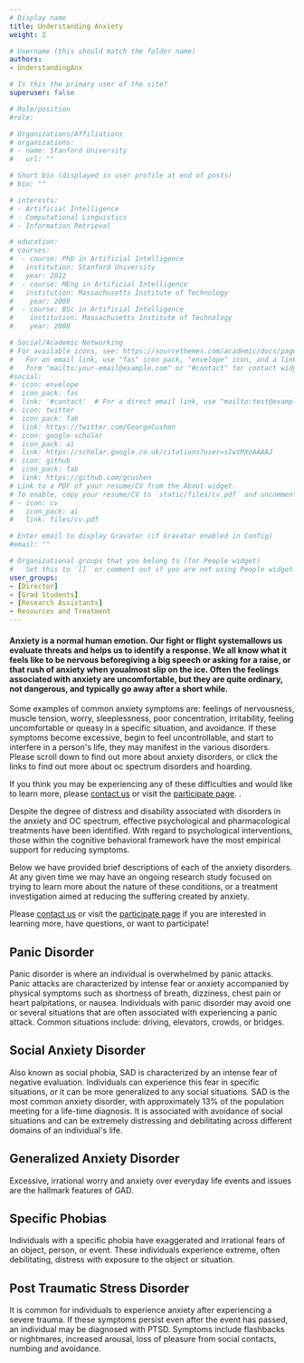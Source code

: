 ```yaml
---
# Display name
title: Understanding Anxiety
weight: 2

# Username (this should match the folder name)
authors:
- UnderstandingAnx

# Is this the primary user of the site?
superuser: false

# Role/position
#role: 

# Organizations/Affiliations
# organizations:
# - name: Stanford University
#   url: ""

# Short bio (displayed in user profile at end of posts)
# bio: ""

# interests:
# - Artificial Intelligence
# - Computational Linguistics
# - Information Retrieval

# education:
# courses:
#  - course: PhD in Artificial Intelligence
#   institution: Stanford University
#   year: 2012
#  - course: MEng in Artificial Intelligence
#   institution: Massachusetts Institute of Technology
#    year: 2009
#  - course: BSc in Artificial Intelligence
#    institution: Massachusetts Institute of Technology
#    year: 2008

# Social/Academic Networking
# For available icons, see: https://sourcethemes.com/academic/docs/page-builder/#icons
#   For an email link, use "fas" icon pack, "envelope" icon, and a link in the
#   form "mailto:your-email@example.com" or "#contact" for contact widget.
#social:
#- icon: envelope
#  icon_pack: fas
#  link: '#contact'  # For a direct email link, use "mailto:test@example.org".
#- icon: twitter
#  icon_pack: fab
#  link: https://twitter.com/GeorgeCushen
#- icon: google-scholar
#  icon_pack: ai
#  link: https://scholar.google.co.uk/citations?user=sIwtMXoAAAAJ
#- icon: github
#  icon_pack: fab
#  link: https://github.com/gcushen
# Link to a PDF of your resume/CV from the About widget.
# To enable, copy your resume/CV to `static/files/cv.pdf` and uncomment the lines below.
# - icon: cv
#   icon_pack: ai
#   link: files/cv.pdf

# Enter email to display Gravatar (if Gravatar enabled in Config)
#email: ""

# Organizational groups that you belong to (for People widget)
#   Set this to `[]` or comment out if you are not using People widget.
user_groups:
- [Director]
- [Grad Students]
- [Research Assistants]
- Resources and Treatment
---
```


#### Anxiety is a normal human emotion.  Our fight or flight systemallows us evaluate threats and helps us to identify a response.  We all know what it feels like to be nervous beforegiving a big speech or asking for a raise, or that rush of anxiety when youalmost slip on the ice.  Often the feelings associated with anxiety are uncomfortable, but they are quite ordinary, not dangerous, and typically go away after a short while.

Some examples of common anxiety symptoms are: feelings of nervousness, muscle tension, worry, sleeplessness, poor concentration, irritability, feeling uncomfortable or queasy in a specific situation, and avoidance.  If these symptoms become excessive, begin to feel uncontrollable, and start to interfere in a person's life, they may manifest in the various disorders.  Please scroll down to find out more about anxiety disorders, or click the links to find out more about oc spectrum disorders and hoarding.

If you think you may be experiencing any of these difficulties and would like to learn more, please [contact us](http://www.um-paso-lab.com/#contact) or visit the [participate page](https://paso.psy.miami.edu/participate/index.html). 
.

Despite the degree of distress and disability associated with disorders in the anxiety and OC spectrum, effective psychological and pharmacological treatments have been identified.  With regard to psychological interventions, those within the cognitive behavioral framework have the most empirical support for reducing symptoms.

Below we have provided brief descriptions of each of the anxiety disorders. At any given time we may have an ongoing research study focused on trying to learn more about the nature of these conditions, or a treatment investigation aimed at reducing the suffering created by anxiety.

Please [contact us](http://www.um-paso-lab.com/#contact) or visit the [participate page](https://paso.psy.miami.edu/participate/index.html) if you are interested in learning more, have questions, or want to participate!

## Panic Disorder
Panic disorder is where an individual is overwhelmed by panic attacks.  Panic attacks are characterized by intense fear or anxiety accompanied by physical symptoms such as shortness of breath, dizziness, chest pain or heart palpitations, or nausea.  Individuals with panic disorder may avoid one or several situations that are often associated with experiencing a panic attack.  Common situations include: driving, elevators, crowds, or bridges.

## Social Anxiety Disorder
Also known as social phobia, SAD is characterized by an intense fear of negative evaluation.  Individuals can experience this fear in specific situations, or it can be more generalized to any social situations.  SAD is the most common anxiety disorder, with approximately 13% of the population meeting for a life-time diagnosis.  It is associated with avoidance of social situations and can be extremely distressing and debilitating across different domains of an individual's life.

## Generalized Anxiety Disorder
Excessive, irrational worry and anxiety over everyday life events and issues are the hallmark features of GAD.

## Specific Phobias
Individuals with a specific phobia have exaggerated and irrational fears of an object, person, or event.  These individuals experience extreme, often debilitating, distress with exposure to the object or situation.

## Post Traumatic Stress Disorder
It is common for individuals to experience anxiety after experiencing a severe trauma.  If these symptoms persist even after the event has passed, an individual may be diagnosed with PTSD.  Symptoms include flashbacks or nightmares, increased arousal, loss of pleasure from social contacts, numbing and avoidance.
